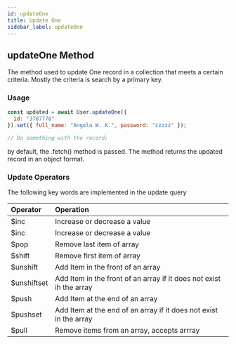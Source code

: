 ```yaml
---
id: updateOne
title: Update One
sidebar_label: updateOne
---
```


## updateOne Method

The method used to update One record in a collection that meets a certain criteria. Mostly the criteria is search by a primary key.

### Usage

```js
const updated = await User.updateOne({
  id: "3787778"
}).set({ full_name: "Angela W. K.", password: "zzzzz" });

// Do something with the record;
```

by default, the .fetch() method is passed. The method returns the updated record in an object format.

### Update Operators

The following key words are implemented in the update query

| Operator     | Operation                                                           |
| :----------- | :------------------------------------------------------------------ |
| \$inc        | Increase or decrease a value                                        |
| \$inc        | Increase or decrease a value                                        |
| \$pop        | Remove last item of array                                           |
| \$shift      | Remove first item of array                                          |
| \$unshift    | Add Item in the front of an array                                   |
| \$unshiftset | Add Item in the front of an array if it does not exist ih the array |
| \$push       | Add Item at the end of an array                                     |
| \$pushset    | Add Item at the end of an array if it does not exist in the array   |
| \$pull       | Remove items from an array, accepts arrray                          |
